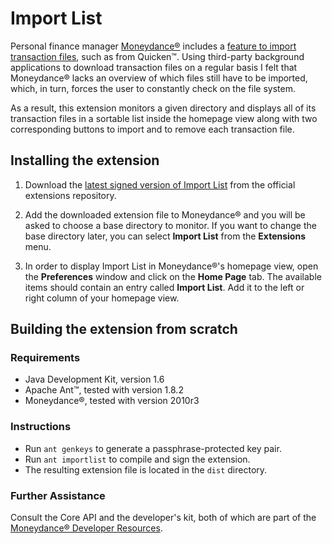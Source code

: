Import List
===========

Personal finance manager [Moneydance®](http://www.moneydance.com) includes a [feature to import transaction files](http://moneydance.com/userguide-contents/importing%20additional%20information%20into%20moneydance.html), such as from Quicken™. Using third-party background applications to download transaction files on a regular basis I felt that Moneydance® lacks an overview of which files still have to be imported, which, in turn, forces the user to constantly check on the file system.

As a result, this extension monitors a given directory and displays all of its transaction files in a sortable list inside the homepage view along with two corresponding buttons to import and to remove each transaction file.


Installing the extension
------------------------

1.	Download the [latest signed version of Import List](http://moneydance.com/download/modules/importlist.mxt) from the official extensions repository.

2.	Add the downloaded extension file to Moneydance® and you will be asked to choose a base directory to monitor. If you want to change the base directory later, you can select **Import List** from the **Extensions** menu.

3.	In order to display Import List in Moneydance®'s homepage view, open the **Preferences** window and click on the **Home Page** tab. The available items should contain an entry called **Import List**. Add it to the left or right column of your homepage view.


Building the extension from scratch
-----------------------------------

### Requirements
*	Java Development Kit, version 1.6
*	Apache Ant™, tested with version 1.8.2
*	Moneydance®, tested with version 2010r3

### Instructions
*	Run `ant genkeys` to generate a passphrase-protected key pair.
*	Run `ant importlist` to compile and sign the extension.
*	The resulting extension file is located in the `dist` directory.

### Further Assistance
Consult the Core API and the developer's kit, both of which are part of the [Moneydance® Developer Resources](http://www.moneydance.com/developer).
